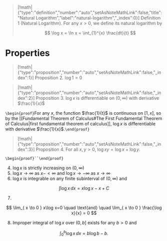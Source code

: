 > [!math|{"type":"definition","number":"auto","setAsNoteMathLink":false,"title":"Natural Logarithm","label":"natural-logarithm","_index":0}] Definition 1 (Natural Logarithm).
> For any $x>0$, we define its natural logarithm by
>
> $$
> \log x = \ln x = \int_{1}^{x} \frac{dt}{t}
> $$

# Properties

> [!math|{"type":"proposition","number":"auto","setAsNoteMathLink":false,"_index":1}] Proposition 2.
> $\log 1=0$

> [!math|{"type":"proposition","number":"auto","setAsNoteMathLink":false,"_index":2}] Proposition 3.
> $\log x$ is differentiable on $(0,\infty)$ with derivative $\frac{1}{x}$

`\begin{proof}`For any $x$, the function $\frac{1}{t}$ is continuous on $[1,x]$, so by the [[Fundamental Theorem of Calculus#The First Fundamental Theorem of Calculus|first fundamental theorem of calculus]], $\log x$ is differentiable with derivative $\frac{1}{x}$.`\end{proof}`

> [!math|{"type":"proposition","number":"auto","setAsNoteMathLink":false,"_index":3}] Proposition 4.
> For all $x,y>0$, $\log xy = \log x + \log y$.

`\begin{proof}``\end{proof}`

4. $\log x$ is strictly increasing on $(0,\infty)$
5. $\log x \to \infty$ as $x -< \infty$ and $\log x \to -\infty$ as $x \to \infty$
6. $\log x$ is integrable on any finite subinterval of $(0,\infty)$ and 

$$
\int \log x \, dx = x\log x - x + C 
$$

7. 

$$
\lim_{ x \to 0 } x\log x=0 \quad \text{and} \quad \lim_{ x \to 0 } \frac{\log x}{x} = 0
$$

8. Improper integral of $\log x$ over $(0,b]$ exists for any $b>0$ and 

$$
\int_{0}^{b} \log x \, dx =b\log b - b.
$$
